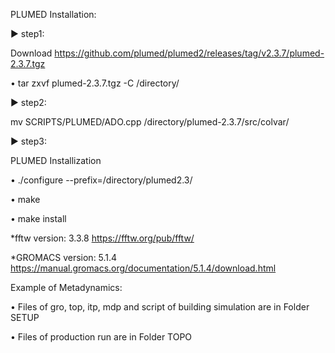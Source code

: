 PLUMED Installation:

▶︎ step1: 

Download https://github.com/plumed/plumed2/releases/tag/v2.3.7/plumed-2.3.7.tgz

• tar zxvf plumed-2.3.7.tgz -C /directory/


▶︎ step2: 

mv SCRIPTS/PLUMED/ADO.cpp /directory/plumed-2.3.7/src/colvar/

▶︎ step3: 

PLUMED Installization

• ./configure --prefix=/directory/plumed2.3/

• make

• make install




*fftw version: 3.3.8 https://fftw.org/pub/fftw/

*GROMACS version: 5.1.4 https://manual.gromacs.org/documentation/5.1.4/download.html




Example of Metadynamics:

• Files of gro, top, itp, mdp and script of building simulation are in Folder SETUP

• Files of production run are in Folder TOPO
